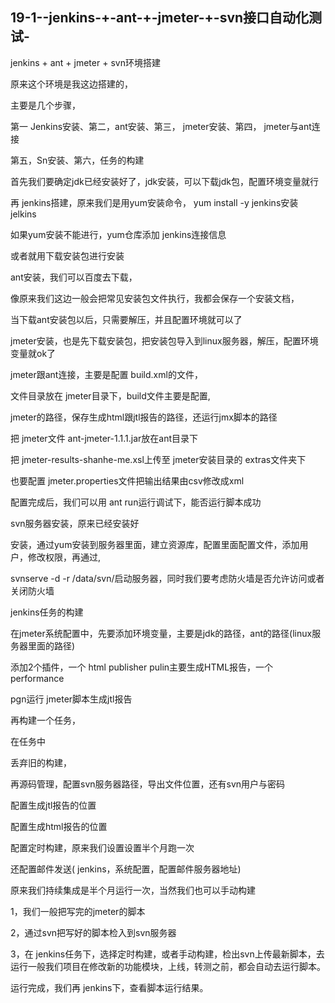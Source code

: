 ## 19-1--jenkins-+-ant-+-jmeter-+-svn接口自动化测试-

jenkins + ant + jmeter + svn环境搭建

原来这个环境是我这边搭建的，

主要是几个步骤，

第一 Jenkins安装、第二，ant安装、第三， jmeter安装、第四， jmeter与ant连接

第五，Sn安装、第六，任务的构建

首先我们要确定jdk已经安装好了，jdk安装，可以下载jdk包，配置环境变量就行

再 jenkins搭建，原来我们是用yum安装命令， yum install -y jenkins安装 jelkins

如果yum安装不能进行，yum仓库添加 jenkins连接信息

或者就用下载安装包进行安装

ant安装，我们可以百度去下载，

像原来我们这边一般会把常见安装包文件执行，我都会保存一个安装文档，

当下载ant安装包以后，只需要解压，并且配置环境就可以了

jmeter安装，也是先下载安装包，把安装包导入到linux服务器，解压，配置环境变量就ok了

jmeter跟ant连接，主要是配置 build.xml的文件，

文件目录放在 jmeter目录下，build文件主要是配置,

jmeter的路径，保存生成html跟jtl报告的路径，还运行jmx脚本的路径

把 jmeter文件 ant-jmeter-1.1.1.jar放在ant目录下

把 jmeter-results-shanhe-me.xsl上传至 jmeter安装目录的 extras文件夹下

也要配置 jmeter.properties文件把输出结果由csv修改成xml

配置完成后，我们可以用 ant run运行调试下，能否运行脚本成功

svn服务器安装，原来已经安装好

安装，通过yum安装到服务器里面，建立资源库，配置里面配置文件，添加用户，修改权限，再通过,

svnserve -d -r /data/svn/启动服务器，同时我们要考虑防火墙是否允许访问或者关闭防火墙

jenkins任务的构建

在jmeter系统配置中，先要添加环境变量，主要是jdk的路径，ant的路径(linux服务器里面的路径)

添加2个插件，一个 html publisher pulin主要生成HTML报告，一个 performance

pgn运行 jmeter脚本生成jtl报告

再构建一个任务，

在任务中

丢弃旧的构建，

再源码管理，配置svn服务器路径，导出文件位置，还有svn用户与密码

配置生成jtl报告的位置

配置生成html报告的位置

配置定时构建，原来我们设置设置半个月跑一次

还配置邮件发送( jenkins，系统配置，配置邮件服务器地址)

原来我们持续集成是半个月运行一次，当然我们也可以手动构建

1，我们一般把写完的jmeter的脚本

2，通过svn把写好的脚本检入到svn服务器

3，在 jenkins任务下，选择定时构建，或者手动构建，检出svn上传最新脚本，去运行一般我们项目在修改新的功能模块，上线，转测之前，都会自动去运行脚本。

运行完成，我们再 jenkins下，查看脚本运行结果。
